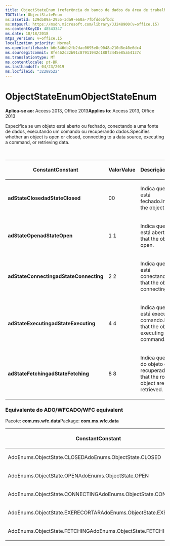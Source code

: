 ```yaml
---
title: ObjectStateEnum (referência do banco de dados da área de trabalho do Access)
TOCTitle: ObjectStateEnum
ms:assetid: 129d589a-2955-3da9-e60a-7fbfdd6bfbdc
ms:mtpsurl: https://msdn.microsoft.com/library/JJ248900(v=office.15)
ms:contentKeyID: 48543347
ms.date: 10/18/2018
mtps_version: v=office.15
localization_priority: Normal
ms.openlocfilehash: b6e346db2fb2dac0695e8c9048a210d8e40e6dc4
ms.sourcegitcommit: 8fe462c32b91c87911942c188f3445e85a54137c
ms.translationtype: MT
ms.contentlocale: pt-BR
ms.lasthandoff: 04/23/2019
ms.locfileid: "32288522"
---
```

# <a name="objectstateenum"></a><span data-ttu-id="15e6c-102">ObjectStateEnum</span><span class="sxs-lookup"><span data-stu-id="15e6c-102">ObjectStateEnum</span></span>

<span data-ttu-id="15e6c-103">**Aplica-se ao:** Access 2013, Office 2013</span><span class="sxs-lookup"><span data-stu-id="15e6c-103">**Applies to**: Access 2013, Office 2013</span></span>

<span data-ttu-id="15e6c-104">Especifica se um objeto está aberto ou fechado, conectando a uma fonte de dados, executando um comando ou recuperando dados.</span><span class="sxs-lookup"><span data-stu-id="15e6c-104">Specifies whether an object is open or closed, connecting to a data source, executing a command, or retrieving data.</span></span>

<br/>

<table>
<colgroup>
<col style="width: 33%" />
<col style="width: 33%" />
<col style="width: 33%" />
</colgroup>
<thead>
<tr class="header">
<th><p><span data-ttu-id="15e6c-105">Constant</span><span class="sxs-lookup"><span data-stu-id="15e6c-105">Constant</span></span></p></th>
<th><p><span data-ttu-id="15e6c-106">Valor</span><span class="sxs-lookup"><span data-stu-id="15e6c-106">Value</span></span></p></th>
<th><p><span data-ttu-id="15e6c-107">Descrição</span><span class="sxs-lookup"><span data-stu-id="15e6c-107">Description</span></span></p></th>
</tr>
</thead>
<tbody>
<tr class="odd">
<td><p><span data-ttu-id="15e6c-108"><strong>adStateClosed</strong></span><span class="sxs-lookup"><span data-stu-id="15e6c-108"><strong>adStateClosed</strong></span></span></p></td>
<td><p><span data-ttu-id="15e6c-109">0</span><span class="sxs-lookup"><span data-stu-id="15e6c-109">0</span></span></p></td>
<td><p><span data-ttu-id="15e6c-110">Indica que o objeto está fechado.</span><span class="sxs-lookup"><span data-stu-id="15e6c-110">Indicates that the object is closed.</span></span></p></td>
</tr>
<tr class="even">
<td><p><span data-ttu-id="15e6c-111"><strong>adStateOpen</strong></span><span class="sxs-lookup"><span data-stu-id="15e6c-111"><strong>adStateOpen</strong></span></span></p></td>
<td><p><span data-ttu-id="15e6c-112">1 </span><span class="sxs-lookup"><span data-stu-id="15e6c-112">1</span></span></p></td>
<td><p><span data-ttu-id="15e6c-113">Indica que o objeto está aberto.</span><span class="sxs-lookup"><span data-stu-id="15e6c-113">Indicates that the object is open.</span></span></p></td>
</tr>
<tr class="odd">
<td><p><span data-ttu-id="15e6c-114"><strong>adStateConnecting</strong></span><span class="sxs-lookup"><span data-stu-id="15e6c-114"><strong>adStateConnecting</strong></span></span></p></td>
<td><p><span data-ttu-id="15e6c-115">2 </span><span class="sxs-lookup"><span data-stu-id="15e6c-115">2</span></span></p></td>
<td><p><span data-ttu-id="15e6c-116">Indica que o objeto está conectando.</span><span class="sxs-lookup"><span data-stu-id="15e6c-116">Indicates that the object is connecting.</span></span></p></td>
</tr>
<tr class="even">
<td><p><span data-ttu-id="15e6c-117"><strong>adStateExecuting</strong></span><span class="sxs-lookup"><span data-stu-id="15e6c-117"><strong>adStateExecuting</strong></span></span></p></td>
<td><p><span data-ttu-id="15e6c-118">4 </span><span class="sxs-lookup"><span data-stu-id="15e6c-118">4</span></span></p></td>
<td><p><span data-ttu-id="15e6c-119">Indica que o objeto está executando um comando.</span><span class="sxs-lookup"><span data-stu-id="15e6c-119">Indicates that the object is executing a command.</span></span></p></td>
</tr>
<tr class="odd">
<td><p><span data-ttu-id="15e6c-120"><strong>adStateFetching</strong></span><span class="sxs-lookup"><span data-stu-id="15e6c-120"><strong>adStateFetching</strong></span></span></p></td>
<td><p><span data-ttu-id="15e6c-121">8 </span><span class="sxs-lookup"><span data-stu-id="15e6c-121">8</span></span></p></td>
<td><p><span data-ttu-id="15e6c-122">Indica que as linhas do objeto estão sendo recuperadas.</span><span class="sxs-lookup"><span data-stu-id="15e6c-122">Indicates that the rows of the object are being retrieved.</span></span></p></td>
</tr>
</tbody>
</table>


### <a name="adowfc-equivalent"></a><span data-ttu-id="15e6c-123">Equivalente do ADO/WFC</span><span class="sxs-lookup"><span data-stu-id="15e6c-123">ADO/WFC equivalent</span></span>

<span data-ttu-id="15e6c-124">Pacote: **com.ms.wfc.data**</span><span class="sxs-lookup"><span data-stu-id="15e6c-124">Package: **com.ms.wfc.data**</span></span>

<table>
<colgroup>
<col style="width: 100%" />
</colgroup>
<thead>
<tr class="header">
<th><p><span data-ttu-id="15e6c-125">Constant</span><span class="sxs-lookup"><span data-stu-id="15e6c-125">Constant</span></span></p></th>
</tr>
</thead>
<tbody>
<tr class="odd">
<td><p><span data-ttu-id="15e6c-126">AdoEnums.ObjectState.CLOSED</span><span class="sxs-lookup"><span data-stu-id="15e6c-126">AdoEnums.ObjectState.CLOSED</span></span></p></td>
</tr>
<tr class="even">
<td><p><span data-ttu-id="15e6c-127">AdoEnums.ObjectState.OPEN</span><span class="sxs-lookup"><span data-stu-id="15e6c-127">AdoEnums.ObjectState.OPEN</span></span></p></td>
</tr>
<tr class="odd">
<td><p><span data-ttu-id="15e6c-128">AdoEnums.ObjectState.CONNECTING</span><span class="sxs-lookup"><span data-stu-id="15e6c-128">AdoEnums.ObjectState.CONNECTING</span></span></p></td>
</tr>
<tr class="even">
<td><p><span data-ttu-id="15e6c-129">AdoEnums.ObjectState.EXERECORTAR</span><span class="sxs-lookup"><span data-stu-id="15e6c-129">AdoEnums.ObjectState.EXECUTING</span></span></p></td>
</tr>
<tr class="odd">
<td><p><span data-ttu-id="15e6c-130">AdoEnums.ObjectState.FETCHING</span><span class="sxs-lookup"><span data-stu-id="15e6c-130">AdoEnums.ObjectState.FETCHING</span></span></p></td>
</tr>
</tbody>
</table>

